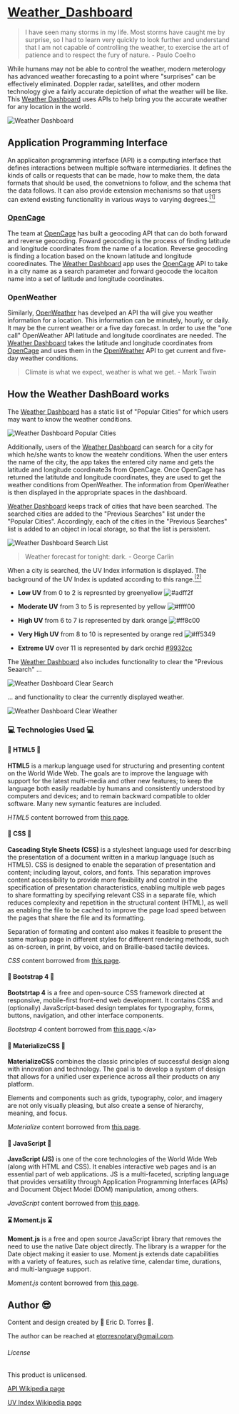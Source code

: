 # [Weather_Dashboard](https://etorres-revature.github.io/Weather_Dashboard/)

> I have seen many storms in my life. Most
> storms have caught me by surprise, so I 
> had to learn very quickly to look further and 
> understand that I am not capable of 
> controlling the weather, to exercise the art
> of patience and to respect the fury of nature.
>          - Paulo Coelho

While humans may not be able to control the weather, modern meterology has advanced weather forecasting to a point where "surprises" can be effectively eliminated.  Doppler radar, satellites, and other modern technology give a fairly accurate depiction of what the weather will be like.  This [Weather Dashboard](https://etorres-revature.github.io/Weather_Dashboard/) uses APIs to help bring you the accurate weather for any location in the world.  

![Weather Dashboard](./assets/images/screenshots/weather-dashboard.png)

## Application Programming Interface 

An applicaiton programming interface (API) is a computing interface that defines interactions between multiple software intermediaries.  It defines the kinds of calls or requests that can be made, how to make them, the data formats that should be used, the convetnions to follow, and the schema that the data follows.  It can also provide extension mechanisms so that users can extend existing functionality in various ways to varying degrees.<a href="#footnote1"><sup>[1]</sup></a>

### [OpenCage](https://opencagedata.com/)

The team at [OpenCage](https://opencagedata.com/) has built a geocoding API that can do both forward and reverse geocoding.  Foward geocoding is the process of finding latitude and longitude coordinates from the name of a location.  Reverse geocoding is finding a location based on the known latitude and longitude cooredinates.  The [Weather Dashboard](https://etorres-revature.github.io/Weather_Dashboard/) app uses the [OpenCage](https://opencagedata.com/) API to take in a city name as a search parameter and forward geocode the locaiton name into a set of latitude and longitude coordinates. 

### OpenWeather

Similarly, [OpenWeather](https://openweathermap.org/) has develped an API tha will give you weather information for a location.  This information can be minutely, hourly, or daily.  It may be the current weather or a five day forecast.  In order to use the "one call" OpenWeather API latitude and longitude coordinates are needed.  The [Weather Dashboard](https://etorres-revature.github.io/Weather_Dashboard/) takes the latitude and longitude coordinates from [OpenCage](https://opencagedata.com/) and uses them in the [OpenWeather](https://openweathermap.org/) API to get current and five-day weather conditions.

> Climate is what we expect, 
> weather is what we get.
>          - Mark Twain

## How the Weather DashBoard works

The [Weather Dashboard](https://etorres-revature.github.io/Weather_Dashboard/) has a static list of "Popular Cities" for which users may want to know the weather conditions. 

![Weather Dashboard Popular Cities](./assets/images/screenshots/weather-dashboard-popular-cities.png)

Additionally, users of the [Weather Dashboard](https://etorres-revature.github.io/Weather_Dashboard/) can search for a city for which he/she wants to know the weatehr conditions.  When the user enters the name of the city, the app takes the entered city name and gets the latitude and longitude coordinate3s from OpenCage.  Once OpenCage has returned the latitutde and longitude coordinates, they are used to get the weather conditions from OpenWeather.  The information from OpenWeather is then displayed in the appropriate spaces in the dashboard.  

[Weather Dashboard](https://etorres-revature.github.io/Weather_Dashboard/) keeps track of cities that have been searched.  The searched cities are added to the "Previous Searches" list under the "Popular Cities".  Accordingly, each of the cities in the "Previous Searches" list is added to an object in local storage, so that the list is persistent. 

![Weather Dashboard Search List](./assets/images/screenshots/weather-dashboard-search-list.png)

> Weather forecast for tonight: dark.
>          - George Carlin


When a city is searched, the UV Index information is displayed.  The background of the UV Index is updated according to this range.<a href="#footnote2"><sup>[2]</sup></a>

* **Low UV** from 0 to 2 is represnted by greenyellow ![#adff2f](https://placehold.it/18/adff2f?text=+)

* **Moderate UV** from 3 to 5 is represented by yellow ![#ffff00](https://placehold.it/18/ffff00?text=+)

* **High UV** from 6 to 7 is represented by dark orange ![#ff8c00](https://placehold.it/18/ff8c00?text=+)

* **Very High UV** from 8 to 10 is represented by orange red ![#ff5349](https://placehold.it/18/ff5349?text=+)

* **Extreme UV** over 11 is represented by dark orchid [#9932cc](https://placehold.it/18/9932cc?text=+)

The [Weather Dashboard](https://etorres-revature.github.io/Weather_Dashboard/) also includes functionality to clear the "Previous Seaarch" ...

![Weather Dashboard Clear Search](./assets/images/screenshots/weather-dashboard-clear-search.png)

... and functionality to clear the currently displayed weather.

![Weather Dashboard Clear Weather](./assets/images/screenshots/weather-dashboard-clear-weather.png)

### :computer: Technologies Used :computer:

#### :memo: HTML5 :memo:

**HTML5** is a markup language used for structuring and presenting content on the World Wide Web.  The goals are to improve the language with support for the latest multi-media and other new features; to keep the language both easily readable by humans and consistently understood by computers and devices; and to remain backward compatible to older software.  Many new symantic features are included.

*HTML5* content borrowed from <a target="_blank" rel="noopener noreferrer">[this page](https://en.wikipedia.org/wiki/HTML5).</a>

#### :art: CSS :art:

**Cascading Style Sheets (CSS)** is a stylesheet language used for describing the presentation of a document written in a markup language (such as HTML5).  CSS is designed to enable the separation of presentation and content; including layout, colors, and fonts.  This separation improves content accessibility to provide more flexibility and control in the specification of presentation characteristics, enabling multiple web pages to share formatting by specifying relevant CSS in a separate file, which reduces complexity and repetition in the structural content (HTML), as well as enabling the file to be cached to improve the page load speed between the pages that share the file and its formatting.

Separation of formating and content also makes it feasible to present the same markup page in different styles for different rendering methods, such as on-screen, in print, by voice, and on Braille-based tactile devices. 

*CSS* content borrowed from <a target="_blank" rel="noopener noreferrer">[this page](https://en.wikipedia.org/wiki/Cascading_Style_Sheets).</a>

#### :shoe: Bootstrap 4 :shoe:

**Bootstrtap 4** is a free and open-source CSS framework directed at responsive, mobile-first front-end web development.  It contains CSS and (optionally) JavaScript-based design templates for typography, forms, buttons, navigation, and other interface components.  

*Bootstrap 4* content borrowed from <a target="_blank" rel="noopener noreferrer">[this page](https://en.wikipedia.org/wiki/Bootstrap_(front-end_framework)).</a>

#### :page_with_curl: MaterializeCSS :page_with_curl:

**MaterializeCSS** combines the classic principles of successful design along with innovation and technology. The goal is to develop a system of design that allows for a unified user experience across all their products on any platform.

Elements and components such as grids, typography, color, and imagery are not only visually pleasing, but also create a sense of hierarchy, meaning, and focus. 

*Materialize* content borrowed from <a target="_blank" rel="noopener noreferrer">[this page](https://materializecss.com/about.html).</a>

#### :sparkler: JavaScript :sparkler:

**JavaScript (JS)** is one of the core technologies of the World Wide Web (along with HTML and CSS). It enables interactive web pages and is an essential part of web applications.  JS is a multi-faceted, scripting language that provides versatility through Application Programming Interfaces (APIs) and Document Object Model (DOM) manipulation, among others.

*JavaScript* content borrowed from <a target="_blank" rel="noopener noreferrer">[this page](https://en.wikipedia.org/wiki/JavaScript).</a>

#### :hourglass: Moment.js :hourglass:

**Moment.js** is a free and open source JavaScript library that removes the need to use the native Date object directly.  The library is a wrapper for the Date object making it easier to use.  Moment.js extends date capabilities with a variety of features, such as relative time, calendar time, durations, and multi-language support.  

*Moment.js* content borrowed from <a target="_blank" rel="noopener noreferrer">[this page](https://www.webfx.com/blog/web-design/javascript-dates-moment-js/).

## Author :sunglasses:

Content and design created by :green_heart: Eric D. Torres :green_heart:.  

The author can be reached at etorresnotary@gmail.com. 

###### License

This product is unlicensed.

<a name="footnote1">[API Wikipedia page](https://en.wikipedia.org/wiki/API)</a>

<a name="footnote2">[UV Index Wikipedia page](https://en.wikipedia.org/wiki/Ultraviolet_index)</a>